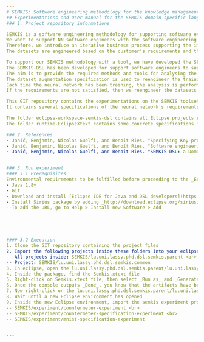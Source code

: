```yaml
---
# SEMKIS: Software engineering methodology for the knowledge management of intelligent Systems
## Experimentations and User manual for the SEMKIS domain-specific language (SEMKIS-DSL)
### 1. Project repository informations

SEMKIS is a software engineering methodology for supporting software engineers to engineer deep learning datasets for developing improved neural networks (NN).
We want to support NN software engineers with the software engineering principles in order to produce high-quality neural networks.
Therefore, we introduce an iterative business process supporting the improvement of neural networks via dataset augmentation.
The datasets are engineered based on the customer's requirements and the neural network's recognition skills (key-properties) acquired during the training.

To support our SEMKIS methodology with a tool, we have developed the SEMKIS-toolset, consisting of a textual editor and the SEMKIS domain-specific language (SEMKIS-DSL).
The SEMKIS-DSL has been developed for support software engineers to support the specification of the requirements and key-properties of neural networks.
The aim is to provide the required methods and tools for analysing the neural network's key-properties and customer's requirements in order to determine and specify a dataset augmentation.
The dataset augmentation specification is used to reengineer the training and testing dataset for improving the neural network during another training.
Each time the neural network has been training, the analysis is performed in order to verify the satisfaction of the reuqirements.
If the requirements are not satisfied, then we reengineer the datasets and retrain the neural network.

This GIT repository contains the experimentations on the SEMKIS toolset from my PhD thesis presenting the SEMKIS methodology and the SEMKIS-DSL.
It contains several specifications of the neural network's requirements and key-properties.

The folder eclipse-workspace-semkis-dsl contains all Eclipse projects related to the SEMKIS-DSL grammar.
The folder runtime-EclipseXtext contains some concrete specifications in the context of the MNIST (recognition of handwritten digits) and meter counter (recognition of the meter counter state) case studies.

### 2. References
- Jahić, Benjamin, Nicolas Guelfi, and Benoît Ries. "Specifying Key-properties to Improve the Recognition Skills of Neural Networks." Proceedings of the 2020 European Symposium on Software Engineering. 2020.
- Jahić, Benjamin, Nicolas Guelfi, and Benoît Ries. "Software engineering for dataset augmentation using generative adversarial networks." 2019 IEEE 10th International Conference on Software Engineering and Service Science (ICSESS). IEEE, 2019.	
- Jahić, Benjamin, Nicolas Guelfi, and Benoît Ries. "SEMKIS-DSL: a Domain-Specific Language for Specifying Neural Network's Key-Properties." Lassy, Technical Report, 2021.


### 3. Run experiment
#### 3.1 Prerequisites
Environmental requirements to be fulfilled before proceeding to the _Execution_.
- Java 1.8+
- Git
- Download and install [Eclipse IDE for Java and DSL developers](https://www.eclipse.org/downloads/packages/)
- Install Sirius package by adding _http://download.eclipse.org/sirius/updates/releases/6.6.0/2020-09_ to your Eclipse installation to reach the update site of Sirius <br>
--To add the URL, go to Help > Install new Software > Add





#### 3.2 Execution
1. Clone the GIT repository containing the project files
2. Import the following projects inside these folders into your eclipse environment: <br>
-- All projects inside: SEMKIS/lu.uni.lassy.phd.dsl.semkis.parent <br>
-- Project: SEMKIS/lu.uni.lassy.phd.dsl.semkis.common
3. In eclipse, open the lu.uni.lassy.phd.dsl.semkis.parent/lu.uni.lassy.phd.dsl.semkis/src/lu.uni.lassy.phd.dsl.semkis package contained in lu.uni.lassy.phd.dsl.semkis.parent 
4. Inside the package, find the Semkis.xtext file
5. Right-click on Semkis.xtext file, then select _Run as_ and _Generate Xtext Artifacts_
6. Once the console outputs _Done_, you know that the artifacts have been generated
7. Now right-click on the lu.uni.lassy.phd.dsl.semkis.parent/lu.uni.lassy.phd.dsl.semkis package, then select _Run as_ and Eclipse Application
8. Wait until a new Eclipse environment has opened
9. Inside the new Eclipse environment, import the semkis experiment project folders:<br>
-- SEMKIS/experiment/countermeter-experiment <br>
-- SEMKIS/experiment/countermeter-specification-experiment <br>
-- SEMKIS/experiment/mnist-specification-experiment


---
```

